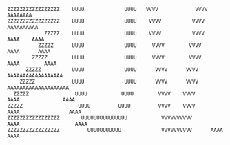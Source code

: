 
    ZZZZZZZZZZZZZZZZZ    UUUU             UUUU   VVVV            VVVV           AAAAAAAA
    ZZZZZZZZZZZZZZZZZ    UUUU             UUUU    VVVV          VVVV           AAAAAAAAAA
                ZZZZZ    UUUU             UUUU    VVVV          VVVV          AAAA    AAAA
              ZZZZZ      UUUU             UUUU     VVVV        VVVV          AAAA      AAAA
            ZZZZZ        UUUU             UUUU     VVVV        VVVV         AAAA        AAAA
          ZZZZZ          UUUU             UUUU      VVVV      VVVV         AAAAAAAAAAAAAAAAAA
        ZZZZZ            UUUU             UUUU      VVVV      VVVV        AAAAAAAAAAAAAAAAAAAA
      ZZZZZ               UUUU           UUUU        VVVV    VVVV        AAAA              AAAA
    ZZZZZ                  UUUU         UUUU         VVVV    VVVV       AAAA                AAAA
    ZZZZZZZZZZZZZZZZZ       UUUUUUUUUUUUUUU           VVVVVVVVVV       AAAA                  AAAA
    ZZZZZZZZZZZZZZZZZ         UUUUUUUUUUU             VVVVVVVVVV      AAAA                    AAAA


